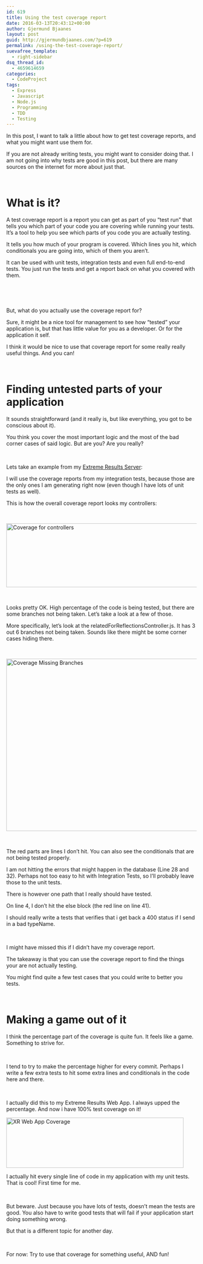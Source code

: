```yaml
---
id: 619
title: Using the test coverage report
date: 2016-03-13T20:43:12+00:00
author: Gjermund Bjaanes
layout: post
guid: http://gjermundbjaanes.com/?p=619
permalink: /using-the-test-coverage-report/
suevafree_template:
  - right-sidebar
dsq_thread_id:
  - 4659614659
categories:
  - CodeProject
tags:
  - Express
  - Javascript
  - Node.js
  - Programming
  - TDD
  - Testing
---
```

In this post, I want to talk a little about how to get test coverage reports, and what you might want use them for.

<!--more-->
If you are not already writing tests, you might want to consider doing that. I am not going into why tests are good in this post, but there are many sources on the internet for more about just that.

&nbsp;

# What is it?

A test coverage report is a report you can get as part of you &#8220;test run&#8221; that tells you which part of your code you are covering while running your tests. It&#8217;s a tool to help you see which parts of you code you are actually testing.

It tells you how much of your program is covered. Which lines you hit, which conditionals you are going into, which of them you aren&#8217;t.

It can be used with unit tests, integration tests and even full end-to-end tests. You just run the tests and get a report back on what you covered with them.

&nbsp;

&nbsp;

But, what do you actually use the coverage report for?

Sure, it might be a nice tool for management to see how &#8220;tested&#8221; your application is, but that has little value for you as a developer. Or for the application it self.

I think it would be nice to use that coverage report for some really really useful things. And you can!

&nbsp;

# Finding untested parts of your application

It sounds straightforward (and it really is, but like everything, you got to be conscious about it).

You think you cover the most important logic and the most of the bad corner cases of said logic. But are you? Are you really?

&nbsp;

Lets take an example from my [Extreme Results Server](http://gjermundbjaanes.com/learning-web-dev-series-part-7-parse-shutting-down/):

I will use the coverage reports from my integration tests, because those are the only ones I am generating right now (even though I have lots of unit tests as well).

This is how the overall coverage report looks my controllers:

&nbsp;

<a href="http://gjermundbjaanes.com/wp-content/uploads/2016/03/Coverage.png" rel="attachment wp-att-620"><img class="alignnone  wp-image-620" src="http://gjermundbjaanes.com/wp-content/uploads/2016/03/Coverage.png" alt="Coverage for controllers" width="511" height="169" srcset="http://gjermundbjaanes.com/wp-content/uploads/2016/03/Coverage.png 1023w, http://gjermundbjaanes.com/wp-content/uploads/2016/03/Coverage-768x254.png 768w" sizes="(max-width: 511px) 100vw, 511px" /></a>

&nbsp;

Looks pretty OK. High percentage of the code is being tested, but there are some branches not being taken. Let&#8217;s take a look at a few of those.

More specifically, let&#8217;s look at the relatedForReflectionsController.js. It has 3 out 6 branches not being taken. Sounds like there might be some corner cases hiding there.

&nbsp;

<a href="http://gjermundbjaanes.com/wp-content/uploads/2016/03/CoverageMissing.png" rel="attachment wp-att-621"><img class="alignnone  wp-image-621" src="http://gjermundbjaanes.com/wp-content/uploads/2016/03/CoverageMissing.png" alt="Coverage Missing Branches" width="510" height="456" srcset="http://gjermundbjaanes.com/wp-content/uploads/2016/03/CoverageMissing.png 1025w, http://gjermundbjaanes.com/wp-content/uploads/2016/03/CoverageMissing-768x686.png 768w" sizes="(max-width: 510px) 100vw, 510px" /></a>

&nbsp;

The red parts are lines I don&#8217;t hit. You can also see the conditionals that are not being tested properly.

I am not hitting the errors that might happen in the database (Line 28 and 32). Perhaps not too easy to hit with Integration Tests, so I&#8217;ll probably leave those to the unit tests.

There is however one path that I really should have tested.

On line 4, I don&#8217;t hit the else block (the red line on line 41).

I should really write a tests that verifies that i get back a 400 status if I send in a bad typeName.

&nbsp;

I might have missed this if I didn&#8217;t have my coverage report.

The takeaway is that you can use the coverage report to find the things your are not actually testing.

You might find quite a few test cases that you could write to better you tests.

&nbsp;

# Making a game out of it

I think the percentage part of the coverage is quite fun. It feels like a game. Something to strive for.

&nbsp;

I tend to try to make the percentage higher for every commit. Perhaps I write a few extra tests to hit some extra lines and conditionals in the code here and there.

&nbsp;

I actually did this to my Extreme Results Web App. I always upped the percentage. And now i have 100% test coverage on it!

<a href="http://gjermundbjaanes.com/wp-content/uploads/2016/03/100pCoverage.png" rel="attachment wp-att-622"><img class="alignnone size-full wp-image-622" src="http://gjermundbjaanes.com/wp-content/uploads/2016/03/100pCoverage.png" alt="XR Web App Coverage" width="469" height="133" /></a>

I actually hit every single line of code in my application with my unit tests. That is cool! First time for me.

&nbsp;

But beware. Just because you have lots of tests, doesn&#8217;t mean the tests are good. You also have to write good tests that will fail if your application start doing something wrong.

But that is a different topic for another day.

&nbsp;

For now: Try to use that coverage for something useful, AND fun!

<div class="addtoany_share_save_container addtoany_content_bottom">
  <div class="a2a_kit a2a_kit_size_32 addtoany_list a2a_target" id="wpa2a_65">
    <a class="a2a_button_facebook" href="http://www.addtoany.com/add_to/facebook?linkurl=http%3A%2F%2Fgjermundbjaanes.com%2Fusing-the-test-coverage-report%2F&linkname=Using%20the%20test%20coverage%20report" title="Facebook" rel="nofollow" target="_blank"></a><a class="a2a_button_twitter" href="http://www.addtoany.com/add_to/twitter?linkurl=http%3A%2F%2Fgjermundbjaanes.com%2Fusing-the-test-coverage-report%2F&linkname=Using%20the%20test%20coverage%20report" title="Twitter" rel="nofollow" target="_blank"></a><a class="a2a_button_google_plus" href="http://www.addtoany.com/add_to/google_plus?linkurl=http%3A%2F%2Fgjermundbjaanes.com%2Fusing-the-test-coverage-report%2F&linkname=Using%20the%20test%20coverage%20report" title="Google+" rel="nofollow" target="_blank"></a><a class="a2a_dd addtoany_share_save" href="https://www.addtoany.com/share"></a>
  </div>
</div>